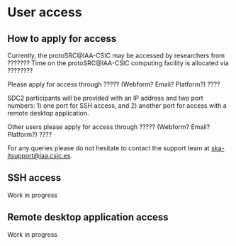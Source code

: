 # User access

## How to apply for access 

Currently, the protoSRC@IAA-CSIC may be accessed by researchers from ??????? Time on the protoSRC@IAA-CSIC computing facility is allocated via ????????

Please apply for access through ????? (Webform? Email? Platform?) ????

SDC2 participants will be provided with an IP address and two port numbers: 1) one port for SSH access, and 2) another port for access with a remote desktop application.

Other users please apply for access through ????? (Webform? Email? Platform?) ???? 

For any queries please do not hesitate to contact the support team at ska-itsupport@iaa.csic.es. 

## SSH access

Work in progress 

## Remote desktop application access 

Work in progress 

